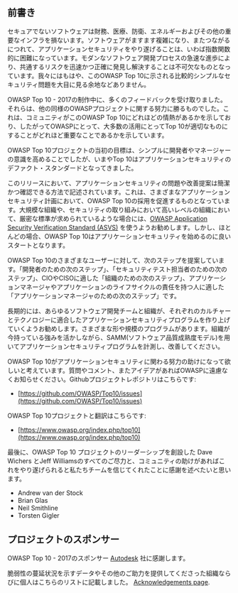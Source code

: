 ## 前書き

セキュアでないソフトウェアは財務、医療、防衛、エネルギーおよびその他の重要なインフラを損ないます。ソフトウェアがますます複雑になり、またつながるにつれて、アプリケーションセキュリティをやり遂げることは、いわば指数関数的に困難になっています。モダンなソフトウェア開発プロセスの急速な進歩により、共通するリスクを迅速かつ正確に発見し解決することは不可欠なものとなっています。我々にはもはや、このOWASP Top 10に示される比較的シンプルなセキュリティ問題を大目に見る余地などありません。

OWASP Top 10 - 2017の制作中に、多くのフィードバックを受け取りました。それらは、他の同様のOWASPプロジェクトに関する努力に勝るものでした。これは、コミュニティがこのOWASP Top 10にどれほどの情熱があるかを示しており、したがってOWASPにとって、大多数の活用にとってTop 10が適切なものにすることがどれほど重要なことであるかを示しています。

OWASP Top 10プロジェクトの当初の目標は、シンプルに開発者やマネージャーの意識を高めることでしたが、いまやTop 10はアプリケーションセキュリティのデファクト・スタンダードとなってきました。

このリリースにおいて、アプリケーションセキュリティの問題や改善提案は簡潔かつ確認できる方法で記述されています。これは、さまざまなアプリケーションセキュリティ計画において、OWASP Top 10の採用を促進するものとなっています。大規模な組織や、セキュリティの取り組みにおいて高いレベルの組織において、厳密な標準が求められているような場合には、[OWASP Application Security Verification Standard (ASVS)](https://www.owasp.org/index.php/ASVS) を使うようお勧めします。しかし、ほとんどの場合、OWASP Top 10はアプリケーションセキュリティを始めるのに良いスタートとなります。

OWASP Top 10のさまざまなユーザーに対して、次のステップを提案しています。「開発者のための次のステップ」、「セキュリティテスト担当者のための次のステップ」、CIOやCISOに適した「組織のための次のステップ」、アプリケーションマネージャやアプリケーションのライフサイクルの責任を持つ人に適した「アプリケーションマネージャのための次のステップ」です。

長期的には、あらゆるソフトウェア開発チームと組織が、それぞれのカルチャーとテクノロジーに適合したアプリケーションセキュリティプログラムを作り上げていくようお勧めします。さまざまな形や規模のプログラムがあります。組織が今持っている強みを活かしながら、SAMM(ソフトウェア品質成熟度モデル)を用いてアプリケーションセキュリティプログラムを計測し、改善してください。

OWASP Top 10がアプリケーションセキュリティに関わる努力の助けになって欲しいと考えています。質問やコメント、またアイデアがあればOWASPに遠慮なくお知らせください。Githubプロジェクトレポジトリはこちらです: 

* [https://github.com/OWASP/Top10/issues](https://github.com/OWASP/Top10/issues)

OWASP Top 10プロジェクトと翻訳はこちらです:

* [https://www.owasp.org/index.php/top10](https://www.owasp.org/index.php/top10)

最後に、OWASP Top 10 プロジェクトのリーダーシップを創設した Dave Wichers とJeff Williamsのすべてのご尽力と、コミュニティの助けがあればこれをやり遂げられると私たちチームを信じてくれたことに感謝を述べたいと思います。

* Andrew van der Stock
* Brian Glas
* Neil Smithline
* Torsten Gigler

## プロジェクトのスポンサー
OWASP Top 10 - 2017のスポンサー [Autodesk](https://www.autodesk.com) 社に感謝します。

脆弱性の蔓延状況を示すデータやその他のご助力を提供してくださった組織ならびに個人はこちらのリストに記載しました。 [Acknowledgements page](0xd1-data-contributors.md).
